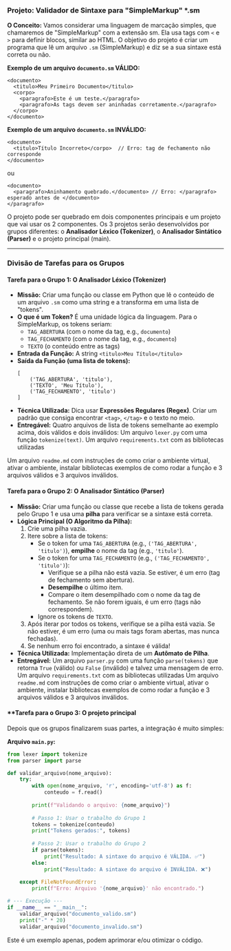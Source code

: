 
### Projeto: Validador de Sintaxe para "SimpleMarkup" *.sm

**O Conceito:**
Vamos considerar uma linguagem de marcação simples, que chamaremos de "SimpleMarkup" com a extensão sm. Ela usa tags com `<` e `>` para definir blocos, similar ao HTML. O objetivo do projeto é criar um programa que lê um arquivo `.sm` (SimpleMarkup) e diz se a sua sintaxe está correta ou não.

**Exemplo de um arquivo `documento.sm` VÁLIDO:**
```
<documento>
  <titulo>Meu Primeiro Documento</titulo>
  <corpo>
    <paragrafo>Este é um teste.</paragrafo>
    <paragrafo>As tags devem ser aninhadas corretamente.</paragrafo>
  </corpo>
</documento>
```

**Exemplo de um arquivo `documento.sm` INVÁLIDO:**
```
<documento>
  <titulo>Título Incorreto</corpo>  // Erro: tag de fechamento não corresponde
</documento>
```
ou
```
<documento>
  <paragrafo>Aninhamento quebrado.</documento> // Erro: </paragrafo> esperado antes de </documento>
</paragrafo>
```

O projeto pode ser quebrado em dois componentes principais e um projeto que vai usar os 2 componentes.
Os 3 projetos serão desenvolvidos por grupos diferentes: o **Analisador Léxico (Tokenizer)**, o **Analisador Sintático (Parser)** e o projeto principal (main).

---

### Divisão de Tarefas para os Grupos


#### **Tarefa para o Grupo 1: O Analisador Léxico (Tokenizer)**

*   **Missão:** Criar uma função ou classe em Python que lê o conteúdo de um arquivo `.sm` como uma string e a transforma em uma lista de "tokens".
*   **O que é um Token?** É uma unidade lógica da linguagem. Para o SimpleMarkup, os tokens seriam:
    *   `TAG_ABERTURA` (com o nome da tag, e.g., `documento`)
    *   `TAG_FECHAMENTO` (com o nome da tag, e.g., `documento`)
    *   `TEXTO` (o conteúdo entre as tags)
*   **Entrada da Função:** A string `<titulo>Meu Título</titulo>`
*   **Saída da Função (uma lista de tokens):**
    ```
    [
        ('TAG_ABERTURA', 'titulo'),
        ('TEXTO', 'Meu Título'),
        ('TAG_FECHAMENTO', 'titulo')
    ]
    ```
*   **Técnica Utilizada:** Dica usar **Expressões Regulares (Regex)**. 
Criar um padrão que consiga encontrar `<tag>`, `</tag>` e o texto no meio.
*   **Entregável:** 
Quatro arquivos de lista de tokens semelhante ao exemplo acima, dois válidos e dois inválidos:
Um arquivo `lexer.py` com uma função `tokenize(text)`.
Um arquivo `requirements.txt` com as bibliotecas utilizadas

Um arquivo `readme.md` com instruções de como criar o ambiente virtual, ativar o ambiente, instalar bibliotecas exemplos de como rodar a função e 3 arquivos válidos e 3 arquivos inválidos.



#### **Tarefa para o Grupo 2: O Analisador Sintático (Parser)**

*   **Missão:** Criar uma função ou classe que recebe a lista de tokens gerada pelo Grupo 1 e usa uma **pilha** para verificar se a sintaxe está correta.
*   **Lógica Principal (O Algoritmo da Pilha):**
    1.  Crie uma pilha vazia.
    2.  Itere sobre a lista de tokens:
        *   Se o token for uma `TAG_ABERTURA` (e.g., `('TAG_ABERTURA', 'titulo')`), **empilhe** o nome da tag (e.g., `'titulo'`).
        *   Se o token for uma `TAG_FECHAMENTO` (e.g., `('TAG_FECHAMENTO', 'titulo')`):
            *   Verifique se a pilha não está vazia. Se estiver, é um erro (tag de fechamento sem abertura).
            *   **Desempilhe** o último item.
            *   Compare o item desempilhado com o nome da tag de fechamento. Se não forem iguais, é um erro (tags não correspondem).
        *   Ignore os tokens de `TEXTO`.
    3.  Após iterar por todos os tokens, verifique se a pilha está vazia. Se não estiver, é um erro (uma ou mais tags foram abertas, mas nunca fechadas).
    4.  Se nenhum erro foi encontrado, a sintaxe é válida!
*   **Técnica Utilizada:** Implementação direta de um **Autômato de Pilha**.
*   **Entregável:** 
Um arquivo `parser.py` com uma função `parse(tokens)` que retorna `True` (válido) ou `False` (inválido) e talvez uma mensagem de erro.
Um arquivo `requirements.txt` com as bibliotecas utilizadas
Um arquivo `readme.md` com instruções de como criar o ambiente virtual, ativar o ambiente, instalar bibliotecas exemplos de como rodar a função e 3 arquivos válidos e 3 arquivos inválidos.




#### **Tarefa para o Grupo 3: O projeto principal

Depois que os grupos finalizarem suas partes, a integração é muito simples:

**Arquivo `main.py`:**
```python
from lexer import tokenize
from parser import parse

def validar_arquivo(nome_arquivo):
    try:
        with open(nome_arquivo, 'r', encoding='utf-8') as f:
            conteudo = f.read()
        
        print(f"Validando o arquivo: {nome_arquivo}")
        
        # Passo 1: Usar o trabalho do Grupo 1
        tokens = tokenize(conteudo)
        print("Tokens gerados:", tokens)
        
        # Passo 2: Usar o trabalho do Grupo 2
        if parse(tokens):
            print("Resultado: A sintaxe do arquivo é VÁLIDA. ✅")
        else:
            print("Resultado: A sintaxe do arquivo é INVÁLIDA. ❌")
            
    except FileNotFoundError:
        print(f"Erro: Arquivo '{nome_arquivo}' não encontrado.")

# --- Execução ---
if __name__ == "__main__":
    validar_arquivo("documento_valido.sm")
    print("-" * 20)
    validar_arquivo("documento_invalido.sm")
```

Este é um exemplo apenas, podem aprimorar e/ou otimizar o código.
